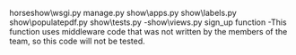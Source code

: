 horseshow\wsgi.py
manage.py
show\apps.py
show\labels.py
show\populatepdf.py
show\tests.py
-show\views.py sign_up function 
  -This function uses middleware code that was not written by the members of the team, so this code will not be tested.
